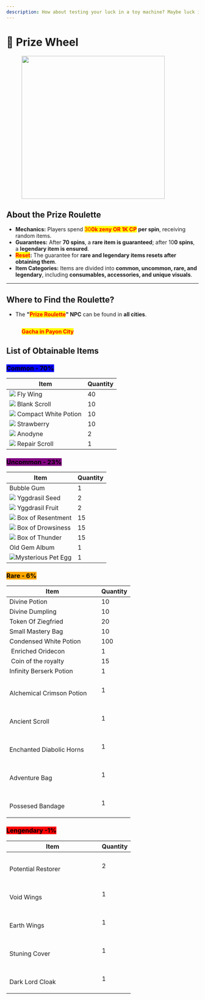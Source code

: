 ```yaml
---
description: How about testing your luck in a toy machine? Maybe luck is on your side!
---
```


# 🎰 Prize Wheel

<figure><img src="../.gitbook/assets/image (2) (1) (1) (1) (1) (1) (1) (1) (1) (1) (1).png" alt="" width="375"><figcaption></figcaption></figure>

## **About the Prize Roulette**

* **Mechanics:** Players spend <mark style="color:red;">30</mark><mark style="color:red;">**0k zeny OR 1K CP**</mark>  **per spin**, receiving random items.
* **Guarantees:** After **70 spins**, a **rare item is guaranteed**; after 10**0 spins**, a **legendary item is ensured**.
* <mark style="color:red;">**Reset**</mark>**:** The guarantee for **rare and legendary items resets after obtaining them**.
* **Item Categories:** Items are divided into **common, uncommon, rare, and legendary**, including **consumables, accessories, and unique visuals**.

***

## **Where to Find the Roulette?**

* The **"**<mark style="color:red;">**Prize Roulette**</mark>**" NPC** can be found in **all cities**.

<figure><img src="../.gitbook/assets/cgaaa.png" alt=""><figcaption><p><mark style="color:red;"><strong>Gacha in Payon City</strong></mark></p></figcaption></figure>

## **List of Obtainable Items**

### <mark style="background-color:blue;">**Common - 70%**</mark>

| Item                                                 | Quantity |
| ---------------------------------------------------- | -------- |
| ![](../.gitbook/assets/601.png) Fly Wing             | 40       |
| ![](../.gitbook/assets/7433.png) Blank Scroll        | 10       |
| ![](../.gitbook/assets/547.png) Compact White Potion | 10       |
| ![](../.gitbook/assets/578.png) Strawberry           | 10       |
| ![](../.gitbook/assets/605.png) Anodyne              | 2        |
| ![](../.gitbook/assets/12216.png) Repair Scroll      | 1        |

### <mark style="background-color:purple;">Uncommon - 23%</mark>

| Item                                                                                   | Quantity |
| -------------------------------------------------------------------------------------- | -------- |
| <img src="../.gitbook/assets/image (1) (1) (2).png" alt="" data-size="line">Bubble Gum | 1        |
| ![](../.gitbook/assets/608.png) Yggdrasil Seed                                         | 2        |
| ![](../.gitbook/assets/607.png) Yggdrasil Fruit                                        | 2        |
| ![](../.gitbook/assets/12030.png) Box of Resentment                                    | 15       |
| ![](../.gitbook/assets/12031.png) Box of Drowsiness                                    | 15       |
| ![](../.gitbook/assets/12028.png) Box of Thunder                                       | 15       |
| <img src="../.gitbook/assets/image (3).png" alt="" data-size="original">Old Gem Album  | 1        |
| ![](<../.gitbook/assets/image (4).png>)Mysterious Pet Egg                              | 1        |

### <mark style="background-color:orange;">Rare - 6%</mark>

<table><thead><tr><th width="225.11114501953125">Item</th><th>Quantity</th></tr></thead><tbody><tr><td><img src="../.gitbook/assets/image (8).png" alt="" data-size="original">Divine Potion</td><td>10</td></tr><tr><td><img src="../.gitbook/assets/image (9).png" alt="" data-size="original">Divine Dumpling</td><td>10</td></tr><tr><td><img src="../.gitbook/assets/image (10).png" alt="" data-size="original">Token Of Ziegfried</td><td>20</td></tr><tr><td><img src="../.gitbook/assets/image (11).png" alt="" data-size="original">Small Mastery Bag</td><td>10</td></tr><tr><td><img src="../.gitbook/assets/image (12).png" alt="" data-size="original">Condensed White Potion</td><td>100</td></tr><tr><td><img src="../.gitbook/assets/7620.png" alt=""> Enriched Oridecon</td><td>1</td></tr><tr><td><img src="../.gitbook/assets/671.png" alt=""> Coin of the royalty</td><td>15</td></tr><tr><td><img src="../.gitbook/assets/image (6).png" alt="">Infinity Berserk Potion</td><td>1</td></tr><tr><td><div><figure><img src="../.gitbook/assets/202.gif" alt=""><figcaption></figcaption></figure></div><p>Alchemical Crimson Potion</p></td><td>1</td></tr><tr><td><div><figure><img src="../.gitbook/assets/201.gif" alt=""><figcaption></figcaption></figure></div><p>Ancient Scroll</p></td><td>1</td></tr><tr><td><div><figure><img src="../.gitbook/assets/203.gif" alt=""><figcaption></figcaption></figure></div><p>Enchanted Diabolic Horns</p></td><td>1</td></tr><tr><td><div><figure><img src="../.gitbook/assets/204 (1) (1).gif" alt=""><figcaption></figcaption></figure></div><p>Adventure Bag</p></td><td>1</td></tr><tr><td><div><figure><img src="../.gitbook/assets/205.gif" alt=""><figcaption></figcaption></figure></div><p>Possesed Bandage</p></td><td>1</td></tr></tbody></table>

### <mark style="background-color:red;">Lengendary -1%</mark>

<table><thead><tr><th width="226.22222900390625">Item</th><th>Quantity</th></tr></thead><tbody><tr><td><div><figure><img src="../.gitbook/assets/image (13).png" alt=""><figcaption></figcaption></figure></div><p>Potential Restorer</p></td><td>2</td></tr><tr><td><div><figure><img src="../.gitbook/assets/206.gif" alt=""><figcaption></figcaption></figure></div><p>Void Wings</p></td><td>1</td></tr><tr><td><div><figure><img src="../.gitbook/assets/207.gif" alt=""><figcaption></figcaption></figure></div><p>Earth Wings</p></td><td>1</td></tr><tr><td><div><figure><img src="../.gitbook/assets/208.gif" alt=""><figcaption></figcaption></figure></div><p>Stuning Cover</p></td><td>1</td></tr><tr><td><div><figure><img src="../.gitbook/assets/209.gif" alt=""><figcaption></figcaption></figure></div><p>Dark Lord Cloak</p></td><td>1</td></tr></tbody></table>

